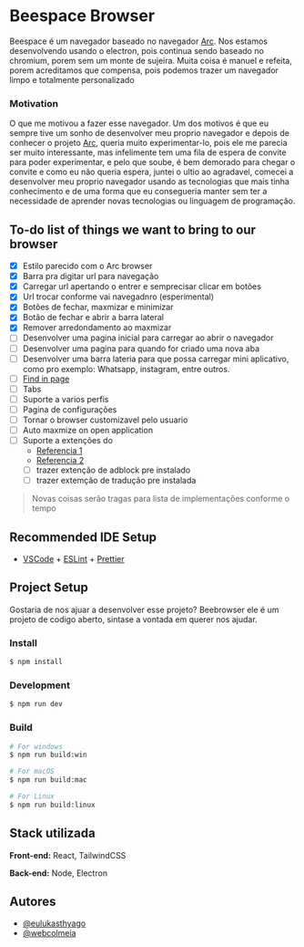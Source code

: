 # Beespace Browser

Beespace é um navegador baseado no navegador [Arc](https://arc.net/). Nos estamos desenvolvendo usando o electron, pois continua sendo baseado no chromium, porem sem um monte de sujeira. Muita coisa é manuel e refeita, porem acreditamos que compensa, pois podemos trazer um navegador limpo e totalmente personalizado

### Motivation

O que me motivou a fazer esse navegador. Um dos motivos é que eu sempre tive um sonho de desenvolver meu proprio navegador e depois de conhecer o projeto [Arc](https://arc.net/), queria muito experimentar-lo, pois ele me parecia ser muito interessante, mas infelimente tem uma fila de espera de convite para poder experimentar, e pelo que soube, é bem demorado para chegar o convite e como eu não queria espera, juntei o ultio ao agradavel, comecei a desenvolver meu proprio navegador usando as tecnologias que mais tinha conhecimento e de uma forma que eu consegueria manter sem ter a necessidade de aprender novas tecnologias ou linguagem de programação.

## To-do list of things we want to bring to our browser

- [x] Estilo parecido com o Arc browser
- [x] Barra pra digitar url para navegação
- [x] Carregar url apertando o entrer e semprecisar clicar em botões
- [x] Url trocar conforme vai navegadnro (esperimental)
- [x] Botões de fechar, maxmizar e minimizar
- [x] Botão de fechar e abrir a barra lateral
- [x] Remover arredondamento ao maxmizar
- [ ] Desenvolver uma pagina inicial para carregar ao abrir o navegador
- [ ] Desenvolver uma pagina para quando for criado uma nova aba
- [ ] Desenvolver uma barra lateria para que possa carregar mini aplicativo, como pro exemplo: Whatsapp, instagram, entre outros.
- [ ] [Find in page](https://www.electronjs.org/docs/latest/api/webview-tag#webviewfindinpagetext-options)
- [ ] Tabs
- [ ] Suporte a varios perfis
- [ ] Pagina de configurações
- [ ] Tornar o browser customizavel pelo usuario
- [ ] Auto maxmize on open application
- [ ] Suporte a extenções do
  - [Referencia 1](https://www.electronjs.org/pt/docs/latest/api/extensions)
  - [Referencia 2](https://github.com/ramboxapp/electron-chrome-extensions)
  - [ ] trazer extenção de adblock pre instalado
  - [ ] trazer extemção de tradução pre instalada

> Novas coisas serão tragas para lista de implementações conforme o tempo

## Recommended IDE Setup

- [VSCode](https://code.visualstudio.com/) + [ESLint](https://marketplace.visualstudio.com/items?itemName=dbaeumer.vscode-eslint) + [Prettier](https://marketplace.visualstudio.com/items?itemName=esbenp.prettier-vscode)

## Project Setup

Gostaria de nos ajuar a desenvolver esse projeto? Beebrowser ele é um projeto de codigo aberto, sintase a vontada em querer nos ajudar.

### Install

```bash
$ npm install
```

### Development

```bash
$ npm run dev
```

### Build

```bash
# For windows
$ npm run build:win

# For macOS
$ npm run build:mac

# For Linux
$ npm run build:linux
```

## Stack utilizada

**Front-end:** React, TailwindCSS

**Back-end:** Node, Electron

## Autores

- [@eulukasthyago](https://www.github.com/eulukasthyago)
- [@webcolmeia](https://www.github.com/webcolmeia)
